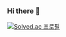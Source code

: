 ### Hi there 👋

[![Solved.ac
프로필](http://mazassumnida.wtf/api/v2/generate_badge?boj=seok862)](https://solved.ac/seok862)

<!--
**seokJKIM/seokJKIM** is a ✨ _special_ ✨ repository because its `README.md` (this file) appears on your GitHub profile.

Here are some ideas to get you started:

- 🔭 I’m currently working on ...
- 🌱 I’m currently learning ...
- 👯 I’m looking to collaborate on ...
- 🤔 I’m looking for help with ...
- 💬 Ask me about ...
- 📫 How to reach me: ...
- 😄 Pronouns: ...
- ⚡ Fun fact: ...
-->
